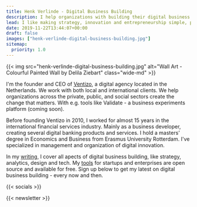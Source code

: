 ```yaml
---
title: Henk Verlinde - Digital Business Building 
description: I help organizations with building their digital business. Check out my writing and free tools.
lead: I like making strategy, innovation and entrepreneurship simple, practical, and applicable. I help organizations with building a better digital business. Check out my <a href="/blog/">writing</a> and <a href="/tools/">free tools</a>.
date: 2019-11-22T13:44:07+00:00
draft: false
images: ["henk-verlinde-digital-business-building.jpg"]
sitemap:
  priority: 1.0
---
```


{{< img src="henk-verlinde-digital-business-building.jpg" alt="Wall Art - Colourful Painted Wall by Delila Ziebart" class="wide-md" >}}

<div class="text-columns">
<p>I'm the founder and CEO of <a href="https://ventizo.com/">Ventizo</a>, a digital agency located in the Netherlands. We work with both local and international clients. We help organizations across the private, public, and social sectors create the change that matters. With e.g. tools like Validate - a business experiments platform (coming soon).</p>

<p>Before founding Ventizo in 2010, I worked for almost 15 years in the international financial services industry. Mainly as a business developer, creating several digital banking products and services. I hold a masters’ degree in Economics and Business from Erasmus University Rotterdam. I've specialized in management and organization of digital innovation.</p>

<p>In my <a href="/blog/">writing</a>, I cover all apects of digital business building, like strategy, analytics, design and tech. My <a href="/tools/">tools</a> for startups and enterprises are open source and available for free. Sign up below to get my latest on digital business building - every now and then.</p>

{{< socials >}}
</div>

{{< newsletter >}}
